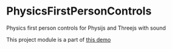 # PhysicsFirstPersonControls
Physics first person controls for Physijs and Threejs with sound

This project module is a part of 
<a href="dev.tridedesign.com">this demo</a>
